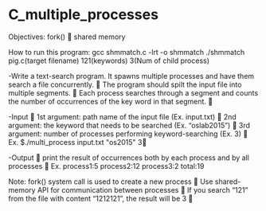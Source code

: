 # C_multiple_processes
Objectives:
fork()  
shared memory 


How to run this program:
gcc shmmatch.c -lrt -o shmmatch 
./shmmatch pig.c(target filename) 121(keywords) 3(Num of child process) 


-Write a text-search program. It spawns multiple processes and have them search a file concurrently.  
The program should spilt the input file into multiple segments.  
Each process searches through a segment and counts the number of occurrences of the key word in that segment. 

-Input 
1st argument:  path name of the input file    (Ex. input.txt)  
2nd argument: the keyword that needs to be searched (Ex. “oslab2015”) 
3rd argument: number of processes performing keyword-searching (Ex. 3)  
  Ex. $./multi_process input.txt "os2015" 3 

-Output 
print the result of occurrences both by each process and by all processes  
  Ex. process1:5 process2:12 process3:2 total:19
  
  
Note:
  fork() system call is used to create a new process 
  Use shared-memory API for communication between processes 
  If you search “121” from the file with content “1212121”, the result will be 3 
 
